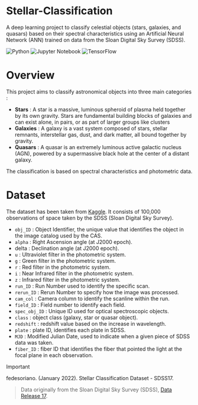 # Stellar-Classification
A deep learning project to classify celestial objects (stars, galaxies, and quasars) based on their spectral characteristics using an Artificial Neural Network (ANN) trained on data from the Sloan Digital Sky Survey (SDSS).

![Python](https://img.shields.io/badge/python-3670A0?style=for-the-badge&logo=python&logoColor=ffdd54)
![Jupyter Notebook](https://img.shields.io/badge/jupyter-%23FA0F00.svg?style=for-the-badge&logo=jupyter&logoColor=white)
![TensorFlow](https://img.shields.io/badge/TensorFlow-%23FF6F00.svg?style=for-the-badge&logo=TensorFlow&logoColor=white)


# Overview 
This project aims to classify astronomical objects into three main categories :

- **Stars** : A star is a massive, luminous spheroid of plasma held together by its own gravity. Stars are fundamental building blocks of galaxies and can exist alone, in pairs, or as part of larger groups like clusters
- **Galaxies** : A galaxy is a vast system composed of stars, stellar remnants, interstellar gas, dust, and dark matter, all bound together by gravity.
- **Quasars** : A quasar is an extremely luminous active galactic nucleus (AGN), powered by a supermassive black hole at the center of a distant galaxy.

The classification is based on spectral characteristics and photometric data.

# Dataset
The dataset has been taken from [Kaggle](https://www.kaggle.com/datasets/fedesoriano/stellar-classification-dataset-sdss17). It consists of 100,000 observations of space taken by the SDSS (Sloan Digital Sky Survey).

- `obj_ID` : Object Identifier, the unique value that identifies the object in the image catalog used by the CAS. 
- `alpha` : Right Ascension angle (at J2000 epoch).
- delta :  Declination angle (at J2000 epoch).
- `u` : Ultraviolet filter in the photometric system.
- `g` : Green filter in the photometric system.
- `r` : Red filter in the photometric system.
- `i` : Near Infrared filter in the photometric system.
- `z` : Infrared filter in the photometric system.
- `run_ID` : Run Number used to identify the specific scan.
- `rerun_ID` : Rerun Number to specify how the image was processed.
- `cam_col` : Camera column to identify the scanline within the run.
- `field_ID` : Field number to identify each field.
- `spec_obj_ID` : Unique ID used for optical spectroscopic objects. 
- `class` : object class (galaxy, star or quasar object).
- `redshift` : redshift value based on the increase in wavelength.
- `plate` : plate ID, identifies each plate in SDSS.
- `MJD` : Modified Julian Date, used to indicate when a given piece of SDSS data was taken.
- `fiber_ID` : fiber ID that identifies the fiber that pointed the light at the focal plane in each observation.

>[!IMPORTANT] 
>fedesoriano. (January 2022). Stellar Classification Dataset - SDSS17. 

>Data originally from the Sloan Digital Sky Survey (SDSS), [Data Release 17](https://www.sdss.org/dr17/).


